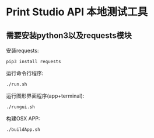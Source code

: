 # Print Studio API 本地测试工具

## 需要安装python3以及requests模块

安装requests:

	pip3 install requests

运行命令行程序:

	./run.sh

运行图形界面程序(app+terminal):

	./rungui.sh

构建OSX APP:

	./buildApp.sh
